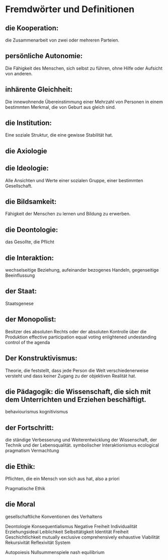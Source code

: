 # Fremdwörter und Definitionen
## die Kooperation:
 die Zusammenarbeit von zwei oder mehreren Parteien.
 <!-- TODO: Positivsummenspiel erklären -->
## persönliche Autonomie:
 Die Fähigkeit des Menschen, sich selbst zu führen, ohne Hilfe oder Aufsicht von anderen.
## inhärente Gleichheit:
Die innewohnende Übereinstimmung einer Mehrzahl von Personen in einem bestimmten Merkmal, die von Geburt aus gleich sind.
<!-- Gleichwertigkeit statt "Übereinstimmung" -->
## die Institution:
Eine soziale Struktur, die eine gewisse Stabilität hat.
<!-- auch Institutionen im weiteren Sinne erwähnen wie Klatschen -->
## die Axiologie
## die Ideologie:
Alle Ansichten und Werte einer sozialen Gruppe, einer bestimmten Gesellschaft.
## die Bildsamkeit:
Fähigkeit der Menschen zu lernen und Bildung zu erwerben.
## die Deontologie:
das Gesollte, die Pflicht
## die Interaktion:
wechselseitige Beziehung, aufeinander bezogenes Handeln, gegenseitige Beeinflussung
## der Staat:

Staatsgenese
## der Monopolist:
Besitzer des absoluten Rechts oder der absoluten Kontrolle über die Produktion
effective participation
equal voting
enlightened undestanding
control of the agenda
## Der Konstruktivismus:
Theorie, die feststellt, dass jede Person die Welt verschiedenerweise versteht und dass keiner Zugang zu der objektiven Realität hat.
<!-- bitte bei Siebert nachschauen und Definition zitieren -->
## die Pädagogik: die Wissenschaft, die sich mit dem Unterrichten und Erziehen beschäftigt.
behaviourismus
kognitivismus
## der Fortschritt:
die ständige Verbesserung und Weiterentwicklung der Wissenschaft, der Technik und der Lebensqualität.
symbolischer Interaktionismus
ecological pragmatism
Vermachtung
## die Ethik:
Pflichten, die ein Mensch von sich aus hat, also a priori

Pragmatische Ethik
## die Moral
gesellschaftliche Konventionen des Verhaltens

Deontologie
Konsequentialismus
Negative Freiheit
Individualität
Erziehungsideal
Leiblichkeit
Selbsttätigkeit
Identität
Freiheit
Geschichtlichkeit
mutually exclusive
comprehensively exhaustive
Viabilität
Rekursivität
Reflexivität
System
<!-- TODO: Die letzten 4 Begriffe können bei Siebert im Glossar nachgeschaut werden -->
Autopoiesis
Nullsummenspiele
nash equilibrium
